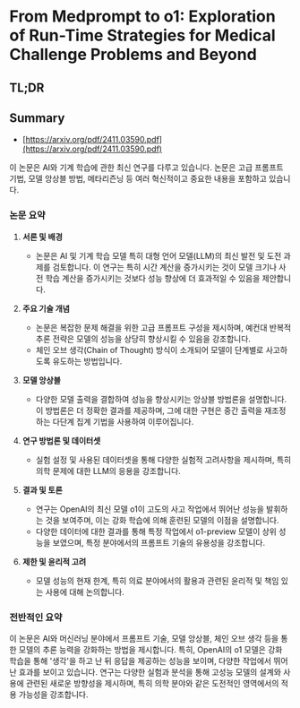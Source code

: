 # From Medprompt to o1: Exploration of Run-Time Strategies for Medical Challenge Problems and Beyond
## TL;DR
## Summary
- [https://arxiv.org/pdf/2411.03590.pdf](https://arxiv.org/pdf/2411.03590.pdf)

이 논문은 AI와 기계 학습에 관한 최신 연구를 다루고 있습니다. 논문은 고급 프롬프트 기법, 모델 앙상블 방법, 메타리즌닝 등 여러 혁신적이고 중요한 내용을 포함하고 있습니다.

### 논문 요약

1. **서론 및 배경**
   - 논문은 AI 및 기계 학습 모델 특히 대형 언어 모델(LLM)의 최신 발전 및 도전 과제를 검토합니다. 이 연구는 특히 시간 계산을 증가시키는 것이 모델 크기나 사전 학습 계산을 증가시키는 것보다 성능 향상에 더 효과적일 수 있음을 제안합니다.
   
2. **주요 기술 개념**
   - 논문은 복잡한 문제 해결을 위한 고급 프롬프트 구성을 제시하며, 예컨대 반복적 추론 전략은 모델의 성능을 상당히 향상시킬 수 있음을 강조합니다.
   - 체인 오브 생각(Chain of Thought) 방식이 소개되어 모델이 단계별로 사고하도록 유도하는 방법입니다.
   
3. **모델 앙상블**
   - 다양한 모델 출력을 결합하여 성능을 향상시키는 앙상블 방법론을 설명합니다. 이 방법론은 더 정확한 결과를 제공하며, 그에 대한 구현은 중간 출력을 재조정하는 다단계 집계 기법을 사용하여 이루어집니다.
   
4. **연구 방법론 및 데이터셋**
   - 실험 설정 및 사용된 데이터셋을 통해 다양한 실험적 고려사항을 제시하며, 특히 의학 문제에 대한 LLM의 응용을 강조합니다.
   
5. **결과 및 토론**
   - 연구는 OpenAI의 최신 모델 o1이 고도의 사고 작업에서 뛰어난 성능을 발휘하는 것을 보여주며, 이는 강화 학습에 의해 훈련된 모델의 이점을 설명합니다.
   - 다양한 데이터에 대한 결과를 통해 특정 작업에서 o1-preview 모델이 상위 성능을 보였으며, 특정 분야에서의 프롬프트 기술의 유용성을 강조합니다.
   
6. **제한 및 윤리적 고려**
   - 모델 성능의 현재 한계, 특히 의료 분야에서의 활용과 관련된 윤리적 및 책임 있는 사용에 대해 논의합니다.

### 전반적인 요약
이 논문은 AI와 머신러닝 분야에서 프롬프트 기술, 모델 앙상블, 체인 오브 생각 등을 통한 모델의 추론 능력을 강화하는 방법을 제시합니다. 특히, OpenAI의 o1 모델은 강화 학습을 통해 '생각'을 하고 난 뒤 응답을 제공하는 성능을 보이며, 다양한 작업에서 뛰어난 효과를 보이고 있습니다. 연구는 다양한 실험과 분석을 통해 고성능 모델의 설계와 사용에 관련된 새로운 방향성을 제시하며, 특히 의학 분야와 같은 도전적인 영역에서의 적용 가능성을 강조합니다. 
